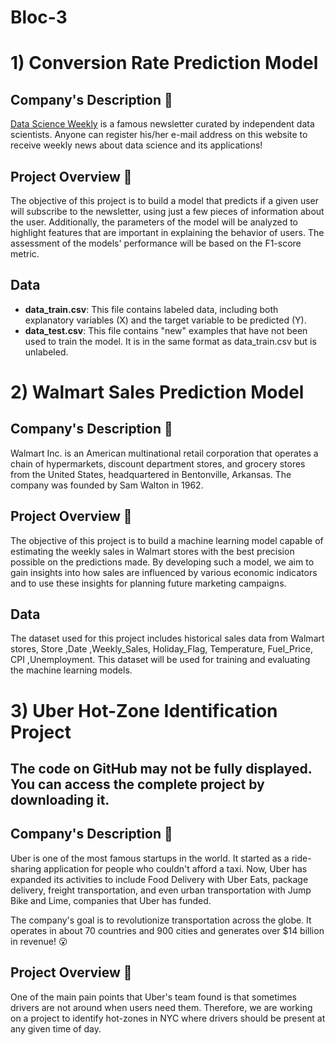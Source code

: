 # Bloc-3
# 1) Conversion Rate Prediction Model

## Company's Description 📇
[Data Science Weekly](www.datascienceweekly.org) is a famous newsletter curated by independent data scientists. Anyone can register his/her e-mail address on this website to receive weekly news about data science and its applications!

## Project Overview 🚧
The objective of this project is to build a model that predicts if a given user will subscribe to the newsletter, using just a few pieces of information about the user. Additionally, the parameters of the model will be analyzed to highlight features that are important in explaining the behavior of users. The assessment of the models' performance will be based on the F1-score metric.

## Data
- **data_train.csv**: This file contains labeled data, including both explanatory variables (X) and the target variable to be predicted (Y).
- **data_test.csv**: This file contains "new" examples that have not been used to train the model. It is in the same format as data_train.csv but is unlabeled.


# 2) Walmart Sales Prediction Model

## Company's Description 📇
Walmart Inc. is an American multinational retail corporation that operates a chain of hypermarkets, discount department stores, and grocery stores from the United States, headquartered in Bentonville, Arkansas. The company was founded by Sam Walton in 1962.

## Project Overview 🚧
The objective of this project is to build a machine learning model capable of estimating the weekly sales in Walmart stores with the best precision possible on the predictions made. By developing such a model, we aim to gain insights into how sales are influenced by various economic indicators and to use these insights for planning future marketing campaigns.

## Data
The dataset used for this project includes historical sales data from Walmart stores, Store	,Date	,Weekly_Sales,	Holiday_Flag,	Temperature,	Fuel_Price,	CPI	,Unemployment. This dataset will be used for training and evaluating the machine learning models.

# 3) Uber Hot-Zone Identification Project
## The code on GitHub may not be fully displayed. You can access the complete project by downloading it.

## Company's Description 📇
Uber is one of the most famous startups in the world. It started as a ride-sharing application for people who couldn't afford a taxi. Now, Uber has expanded its activities to include Food Delivery with Uber Eats, package delivery, freight transportation, and even urban transportation with Jump Bike and Lime, companies that Uber has funded.

The company's goal is to revolutionize transportation across the globe. It operates in about 70 countries and 900 cities and generates over $14 billion in revenue! 😮

## Project Overview 🚧
One of the main pain points that Uber's team found is that sometimes drivers are not around when users need them. Therefore, we are working on a project to identify hot-zones in NYC where drivers should be present at any given time of day.



